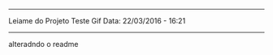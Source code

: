 ************************************
Leiame do Projeto Teste Gif
Data: 22/03/2016 - 16:21
************************************


alteradndo o readme
